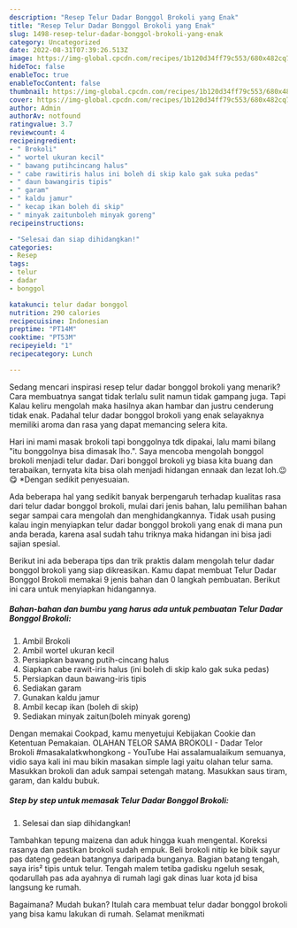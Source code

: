 ```yaml
---
description: "Resep Telur Dadar Bonggol Brokoli yang Enak"
title: "Resep Telur Dadar Bonggol Brokoli yang Enak"
slug: 1498-resep-telur-dadar-bonggol-brokoli-yang-enak
category: Uncategorized
date: 2022-08-31T07:39:26.513Z
image: https://img-global.cpcdn.com/recipes/1b120d34ff79c553/680x482cq70/telur-dadar-bonggol-brokoli-foto-resep-utama.jpg
hideToc: false
enableToc: true
enableTocContent: false
thumbnail: https://img-global.cpcdn.com/recipes/1b120d34ff79c553/680x482cq70/telur-dadar-bonggol-brokoli-foto-resep-utama.jpg
cover: https://img-global.cpcdn.com/recipes/1b120d34ff79c553/680x482cq70/telur-dadar-bonggol-brokoli-foto-resep-utama.jpg
author: Admin
authorAv: notfound
ratingvalue: 3.7
reviewcount: 4
recipeingredient:
- " Brokoli"
- " wortel ukuran kecil"
- " bawang putihcincang halus"
- " cabe rawitiris halus ini boleh di skip kalo gak suka pedas"
- " daun bawangiris tipis"
- " garam"
- " kaldu jamur"
- " kecap ikan boleh di skip"
- " minyak zaitunboleh minyak goreng"
recipeinstructions:

- "Selesai dan siap dihidangkan!"
categories:
- Resep
tags:
- telur
- dadar
- bonggol

katakunci: telur dadar bonggol 
nutrition: 290 calories
recipecuisine: Indonesian
preptime: "PT14M"
cooktime: "PT53M"
recipeyield: "1"
recipecategory: Lunch

---
```



Sedang mencari inspirasi resep telur dadar bonggol brokoli yang menarik? Cara membuatnya sangat tidak terlalu sulit namun tidak gampang juga. Tapi Kalau keliru mengolah maka hasilnya akan hambar dan justru cenderung tidak enak. Padahal telur dadar bonggol brokoli yang enak selayaknya memiliki aroma dan rasa yang dapat memancing selera kita.


Hari ini mami masak brokoli tapi bonggolnya tdk dipakai, lalu mami bilang &#34;itu bonggolnya bisa dimasak lho.&#34;. Saya mencoba mengolah bonggol brokoli menjadi telur dadar. Dari bonggol brokoli yg biasa kita buang dan terabaikan, ternyata kita bisa olah menjadi hidangan ennaak dan lezat loh.😉😋 *Dengan sedikit penyesuaian.

Ada beberapa hal yang sedikit banyak berpengaruh terhadap kualitas rasa dari telur dadar bonggol brokoli, mulai dari jenis bahan, lalu pemilihan bahan segar sampai cara mengolah dan menghidangkannya. Tidak usah pusing kalau ingin menyiapkan telur dadar bonggol brokoli yang enak di mana pun anda berada, karena asal sudah tahu triknya maka hidangan ini bisa jadi sajian spesial.


Berikut ini ada beberapa tips dan trik praktis dalam mengolah telur dadar bonggol brokoli yang siap dikreasikan. Kamu dapat membuat Telur Dadar Bonggol Brokoli memakai 9 jenis bahan dan 0 langkah pembuatan. Berikut ini cara untuk menyiapkan hidangannya.

<!--inarticleads1-->

##### Bahan-bahan dan bumbu yang harus ada untuk pembuatan Telur Dadar Bonggol Brokoli:

1. Ambil  Brokoli
1. Ambil  wortel ukuran kecil
1. Persiapkan  bawang putih-cincang halus
1. Siapkan  cabe rawit-iris halus (ini boleh di skip kalo gak suka pedas)
1. Persiapkan  daun bawang-iris tipis
1. Sediakan  garam
1. Gunakan  kaldu jamur
1. Ambil  kecap ikan (boleh di skip)
1. Sediakan  minyak zaitun(boleh minyak goreng)


Dengan memakai Cookpad, kamu menyetujui Kebijakan Cookie dan Ketentuan Pemakaian. OLAHAN TELOR SAMA BROKOLI - Dadar Telor Brokoli #masakalatkwhongkong - YouTube Hai assalamualaikum semuanya, vidio saya kali ini mau bikin masakan simple lagi yaitu olahan telur sama. Masukkan brokoli dan aduk sampai setengah matang. Masukkan saus tiram, garam, dan kaldu bubuk. 

<!--inarticleads2-->

##### Step by step untuk memasak Telur Dadar Bonggol Brokoli:


1. Selesai dan siap dihidangkan!

Tambahkan tepung maizena dan aduk hingga kuah mengental. Koreksi rasanya dan pastikan brokoli sudah empuk. Beli brokoli nitip ke bibik sayur pas dateng gedean batangnya daripada bunganya. Bagian batang tengah, saya iris² tipis untuk telur. Tengah malem tetiba gadisku ngeluh sesak, qodarullah pas ada ayahnya di rumah lagi gak dinas luar kota jd bisa langsung ke rumah. 

Bagaimana? Mudah bukan? Itulah cara membuat telur dadar bonggol brokoli yang bisa kamu lakukan di rumah. Selamat menikmati
